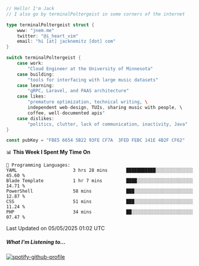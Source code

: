 ```go
// Hello! I'm Jack
// I also go by terminalPoltergeist in some corners of the internet

type terminalPoltergeist struct {
    www: "jnem.me"
    twitter: "@i_heart_vim"
    email: "hi [at] jacknemitz [dot] com"
}

switch terminalPoltergeist {
    case work:
        "Cloud Engineer at the University of Minnesota"
    case building:
        "tools for interfacing with large music datasets"
    case learning:
        "gRPC, Laravel, and PAAS architecture"
    case likes:
        "premature optimization, technical writing, \
        independent web-design, TUIs, sharing music with people, \
        coffee, well-documented apis"
    case dislikes:
        "politics, clutter, lack of communication, inactivity, Java"
}

const pubKey = "FBE5 6654 5B22 93FE CF7A  3FED FEBC 141E 4B2F CF62"
```

<!--START_SECTION:waka-->
📊 **This Week I Spent My Time On** 

```text
💬 Programming Languages: 
YAML                     3 hrs 28 mins       ███████████░░░░░░░░░░░░░░   45.60 % 
Blade Template           1 hr 7 mins         ████░░░░░░░░░░░░░░░░░░░░░   14.71 % 
PowerShell               58 mins             ███░░░░░░░░░░░░░░░░░░░░░░   12.87 % 
CSS                      51 mins             ███░░░░░░░░░░░░░░░░░░░░░░   11.24 % 
PHP                      34 mins             ██░░░░░░░░░░░░░░░░░░░░░░░   07.47 % 
```


 Last Updated on 05/05/2025 01:02 UTC
<!--END_SECTION:waka-->

##### What I'm Listening to...

[![spotify-github-profile](https://jnem.me/listening-item?maxAge=2592000)](https://jnem.me/listening)
